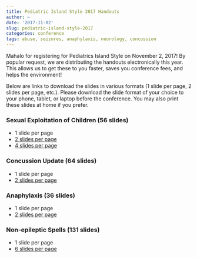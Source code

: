 ```yaml
---
title: Pediatric Island Style 2017 Handouts
author: ~
date: '2017-11-02'
slug: pediatric-island-style-2017
categories: conference
tags: abuse, seizures, anaphylaxis, neurology, concussion
---
```


Mahalo for registering for Pediatrics Island Style on November 2, 2017! By popular request, we are distributing the handouts electronically this year. This allows us to get these to you faster, saves you conference fees, and helps the environment!

Below are links to download the slides in various formats (1 slide per page, 2 slides per page, etc.). Please download the slide format of your choice to your phone, tablet, or laptop before the conference. You may also print these slides at home if you prefer. 

### Sexual Exploitation of Children (56 slides)
* 1 slide per page
* [2 slides per page](https://www.dropbox.com/s/dmj69kurtm1gysg/exploitation2.pdf?dl=0) 
* [4 slides per page](https://www.dropbox.com/s/8wj5l0kxg9mlsxr/exploitation4.pdf?dl=0)

### Concussion Update (64 slides)
* 1 slide per page
* [2 slides per page](https://www.dropbox.com/s/znix9yx56lddfcl/concussion.pdf?dl=0)

### Anaphylaxis (36 slides)
* 1 slide per page
* [2 slides per page](https://www.dropbox.com/s/0zr7po5nqcnkgtz/anaphylaxis.pdf?dl=0)

### Non-epileptic Spells (131 slides)
* 1 slide per page
* [6 slides per page](https://www.dropbox.com/s/65l7djva8v34tzk/nonepilepticspells.pdf?dl=0)


